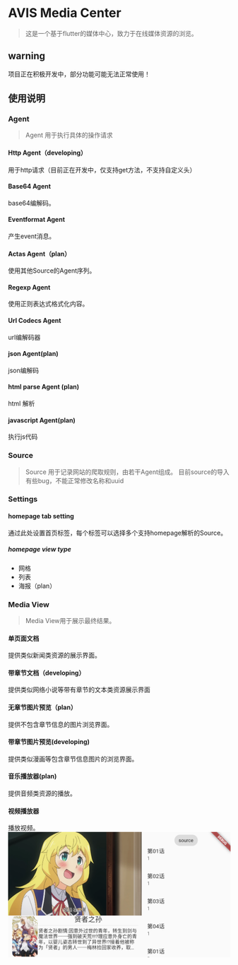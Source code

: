 # AVIS Media Center

> 这是一个基于flutter的媒体中心，致力于在线媒体资源的浏览。

## warning
项目正在积极开发中，部分功能可能无法正常使用！

## 使用说明
### Agent
> Agent 用于执行具体的操作请求

#### Http Agent（developing）
用于http请求（目前正在开发中，仅支持get方法，不支持自定义头）

#### Base64 Agent
base64编解码。

#### Eventformat Agent
产生event消息。

#### Actas Agent（plan）
使用其他Source的Agent序列。

#### Regexp Agent
使用正则表达式格式化内容。

#### Url Codecs Agent
url编解码器

#### json Agent(plan)
json编解码

#### html parse Agent (plan)
html 解析

#### javascript Agent(plan)
执行js代码

### Source
> Source 用于记录网站的爬取规则，由若干Agent组成。
目前source的导入有些bug，不能正常修改名称和uuid

### Settings
#### homepage tab setting
通过此处设置首页标签，每个标签可以选择多个支持homepage解析的Source。

##### homepage view type
- 网格
- 列表
- 海报（plan）

### Media View
> Media View用于展示最终结果。

#### 单页面文档
提供类似新闻类资源的展示界面。

#### 带章节文档（developing）
提供类似网络小说等带有章节的文本类资源展示界面

#### 无章节图片预览（plan）
提供不包含章节信息的图片浏览界面。

#### 带章节图片预览(developing)
提供类似漫画等包含章节信息图片的浏览界面。

#### 音乐播放器(plan)
提供音频类资源的播放。

#### 视频播放器
播放视频。  
![](./pictures/video_land_view.png)






